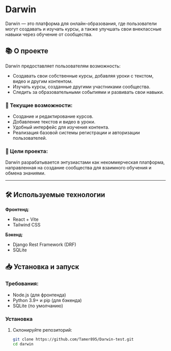 # Darwin

Darwin — это платформа для онлайн-образования, где пользователи могут создавать и изучать курсы, а также улучшать свои внеклассные навыки через обучение от сообщества.

## 📚 О проекте

Darwin предоставляет пользователям возможность:
- Создавать свои собственные курсы, добавляя уроки с текстом, видео и другим контентом.
- Изучать курсы, созданные другими участниками сообщества.
- Следить за образовательными событиями и развивать свои навыки.

### 🚀 Текущие возможности:
- Создание и редактирование курсов.
- Добавление текстов и видео в уроки.
- Удобный интерфейс для изучения контента.
- Реализация базовой системы регистрации и авторизации пользователей.

### 🌟 Цели проекта:
Darwin разрабатывается энтузиастами как некоммерческая платформа, направленная на создание сообщества для взаимного обучения и обмена знаниями.

---

## 🛠️ Используемые технологии

**Фронтенд**:  
- React + Vite  
- Tailwind CSS  

**Бэкенд**:  
- Django Rest Framework (DRF)  
- SQLite  


## 📥 Установка и запуск

### Требования:
- Node.js (для фронтенда)
- Python 3.9+ и pip (для бэкенда)
- SQLite (по умолчанию)

### Установка
1. Склонируйте репозиторий:
   ```bash
   git clone https://github.com/Tamer895/Darwin-test.git
   cd darwin
